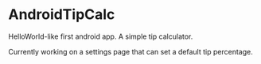 # AndroidTipCalc

HelloWorld-like first android app. A simple tip calculator.

Currently working on a settings page that can set a default tip percentage.
